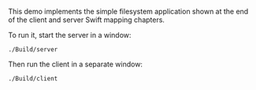 This demo implements the simple filesystem application shown at the
end of the client and server Swift mapping chapters.

To run it, start the server in a window:

```
./Build/server
```

Then run the client in a separate window:

```
./Build/client
```
